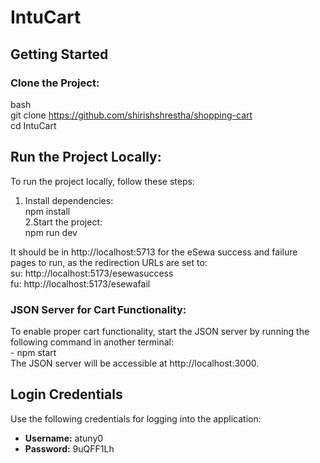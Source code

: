 # IntuCart  
## Getting Started  

### Clone the Project:  

bash  
git clone https://github.com/shirishshrestha/shopping-cart  
cd IntuCart  

## Run the Project Locally:  
To run the project locally, follow these steps:  

1. Install dependencies:  
   npm install  
2.Start the project:  
   npm run dev  

It should be in http://localhost:5713 for the eSewa success and failure pages to run, as the redirection URLs are set to:  
  su: http://localhost:5173/esewasuccess  
  fu: http://localhost:5173/esewafail

### JSON Server for Cart Functionality:  
  To enable proper cart functionality, start the JSON server by running the following command in another terminal:  
    - npm start  
   The JSON server will be accessible at http://localhost:3000.  
  
## Login Credentials  
  
Use the following credentials for logging into the application:  
  
- **Username:** atuny0
- **Password:** 9uQFF1Lh
